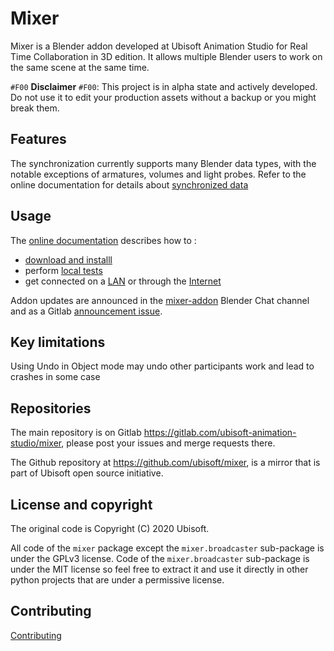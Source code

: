 # Mixer

Mixer is a Blender addon developed at Ubisoft Animation Studio for Real Time Collaboration in 3D edition. It allows multiple Blender users to work on the same scene at the same time.

`#F00` **Disclaimer** `#F00`: This project is in alpha state and actively developed. Do not use it to edit your production assets without a backup or you might break them.

## Features

The synchronization currently supports many Blender data types, with the notable exceptions of armatures, volumes and light probes. Refer to the online documentation for details about [synchronized data](https://mixer-github.readthedocs.io/en/latest/getting-started/features.html#what-is-synchronized)

## Usage

The [online documentation](https://mixer-github.readthedocs.io/en/latest/index.html) describes how to :
- [download and installl](https://mixer-github.readthedocs.io/en/latest/getting-started/install.html)
- perform [local tests](https://mixer-github.readthedocs.io/en/latest/getting-started/first-steps.html)
- get connected on a [LAN](https://mixer-github.readthedocs.io/en/latest/collaborate/lan.html) or through the [Internet](https://mixer-github.readthedocs.io/en/latest/collaborate/internet.html)


Addon updates are announced in the [mixer-addon](https://blender.chat/channel/mixer-addon) Blender Chat channel and as a Gitlab [announcement issue](https://gitlab.com/ubisoft-animation-studio/mixer/-/issues?label_name%5B%5D=Information).


## Key limitations

Using Undo in Object mode may undo other participants work and lead to crashes in some case


## Repositories

The main repository is on Gitlab https://gitlab.com/ubisoft-animation-studio/mixer, please post your issues and merge requests there.

The Github repository at https://github.com/ubisoft/mixer, is a mirror that is part of Ubisoft open source initiative.

## License and copyright

The original code is Copyright (C) 2020 Ubisoft.

All code of the `mixer` package except the `mixer.broadcaster` sub-package is under the GPLv3 license. Code of the `mixer.broadcaster` sub-package is under the MIT license so feel free to extract it and use it directly in other python projects that are under a permissive license.

## Contributing

[Contributing](doc/README.md)

